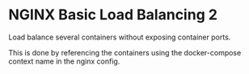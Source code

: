 # NGINX Basic Load Balancing 2

Load balance several containers without exposing container ports.

This is done by referencing the containers using the docker-compose context name in the nginx config.